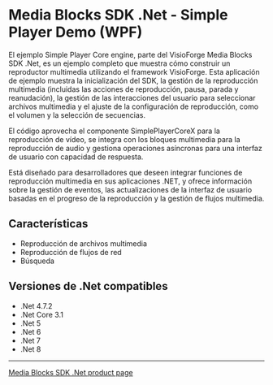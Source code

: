 # Media Blocks SDK .Net - Simple Player Demo (WPF)

El ejemplo Simple Player Core engine, parte del VisioForge Media Blocks SDK .Net, es un ejemplo completo que muestra cómo construir un reproductor multimedia utilizando el framework VisioForge. Esta aplicación de ejemplo muestra la inicialización del SDK, la gestión de la reproducción multimedia (incluidas las acciones de reproducción, pausa, parada y reanudación), la gestión de las interacciones del usuario para seleccionar archivos multimedia y el ajuste de la configuración de reproducción, como el volumen y la selección de secuencias.

El código aprovecha el componente SimplePlayerCoreX para la reproducción de vídeo, se integra con los bloques multimedia para la reproducción de audio y gestiona operaciones asíncronas para una interfaz de usuario con capacidad de respuesta.

Está diseñado para desarrolladores que deseen integrar funciones de reproducción multimedia en sus aplicaciones .NET, y ofrece información sobre la gestión de eventos, las actualizaciones de la interfaz de usuario basadas en el progreso de la reproducción y la gestión de flujos multimedia.

## Características

- Reproducción de archivos multimedia
- Reproducción de flujos de red
- Búsqueda

## Versiones de .Net compatibles

- .Net 4.7.2
- .Net Core 3.1
- .Net 5
- .Net 6
- .Net 7
- .Net 8

---

[Media Blocks SDK .Net product page](https://www.visioforge.com/media-blocks-sdk)
